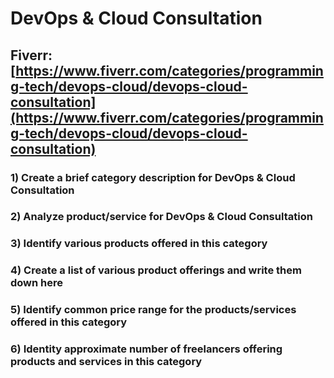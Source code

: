 # DevOps & Cloud Consultation
## Fiverr: [https://www.fiverr.com/categories/programming-tech/devops-cloud/devops-cloud-consultation](https://www.fiverr.com/categories/programming-tech/devops-cloud/devops-cloud-consultation)
### 1) Create a brief category description for DevOps & Cloud Consultation
### 2) Analyze product/service for DevOps & Cloud Consultation
### 3) Identify various products offered in this category
### 4) Create a list of various product offerings and write them down here
### 5) Identify common price range for the products/services offered in this category
### 6) Identity approximate number of freelancers offering products and services in this category
